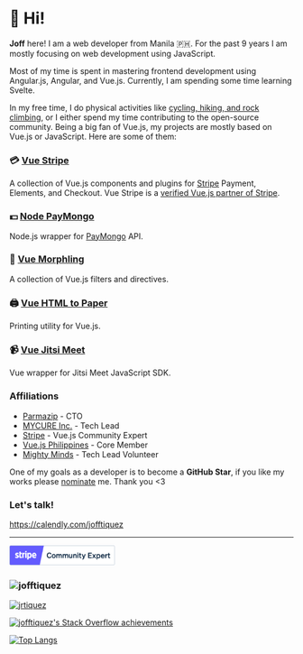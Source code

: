 # 👋 Hi! 

**Joff** here! I am a web developer from Manila 🇵🇭. For the past 9 years I am mostly focusing on web development using JavaScript.

Most of my time is spent in mastering frontend development using Angular.js, Angular, and Vue.js. Currently, I am spending some time learning Svelte.

In my free time, I do physical activities like [cycling, hiking, and rock climbing](https://www.strava.com/athletes/62295013), or I either spend my time contributing to the open-source community. Being a big fan of Vue.js, my projects are mostly based on Vue.js or JavaScript. Here are some of them:

### 💳 [Vue Stripe](https://vuestripe.com)

A collection of Vue.js components and plugins for [Stripe](https://stripe.com) Payment, Elements, and Checkout. Vue Stripe is a [verified Vue.js partner of Stripe](https://stripe.com/partners/vue-stripe).

### 💵 [Node PayMongo](https://paymongo.ossph.org/)

Node.js wrapper for [PayMongo](https://www.paymongo.com/) API.

### 🌊 [Vue Morphling](https://github.com/jofftiquez/vue-morphling)

A collection of Vue.js filters and directives.

### 🖨️ [Vue HTML to Paper](https://mycurelabs.github.io/vue-html-to-paper/)

Printing utility for Vue.js.

### 📹 [Vue Jitsi Meet](https://github.com/mycurelabs/vue-jitsi-meet)

Vue wrapper for Jitsi Meet JavaScript SDK.

### Affiliations
- [Parmazip](https://www.parmazip.com/) - CTO
- [MYCURE Inc.](https://mycure.md) - Tech Lead
- [Stripe](https://stripe.com) - Vue.js Community Expert
- [Vue.js Philippines](https://www.facebook.com/groups/707288829435351) - Core Member
- [Mighty Minds](https://mightyminds.org) - Tech Lead Volunteer

One of my goals as a developer is to become a **GitHub Star**, if you like my works please [nominate](https://stars.github.com/nominate/) me. Thank you <3

### Let's talk!

https://calendly.com/jofftiquez

---------------------------------------------------------

<img height="35" src="./stripe_partner_badge_community_blurple.png"/>

<h3 align="left"><img src="https://komarev.com/ghpvc/?username=jofftiquez&label=Profile%20views&color=0e75b6&style=flat" alt="jofftiquez"></h3>

<p align="left">
  <a href="https://twitter.com/jrtiquez" target="blank">
    <img src="https://img.shields.io/twitter/follow/jrtiquez?logo=twitter&style=for-the-badge" alt="jrtiquez" />
  </a>
</p>

[![jofftiquez's Stack Overflow achievements](https://stats.quine.sh/jofftiquez/stack-overflow)](https://quine.sh)

[![Top Langs](https://github-readme-stats.vercel.app/api/top-langs/?username=anuraghazra&layout=compact&theme=radical)](https://github.com/anuraghazra/github-readme-stats)
